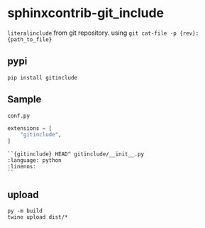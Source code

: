 # sphinxcontrib-git_include

`literalinclude` from git repository.
using `git cat-file -p {rev}:{path_to_file}`

## pypi

```
pip install gitinclude
```

## Sample

`conf.py`

```py
extensions = [
    "gitinclude",
]
```

```
``{gitinclude} HEAD^ gitinclude/__init__.py
:language: python
:linenos:
``
```

## upload

```
py -m build
twine upload dist/*
```
